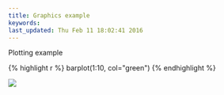 ```yaml
---
title: Graphics example
keywords: 
last_updated: Thu Feb 11 18:02:41 2016
---
```


Plotting example

{% highlight r %}
barplot(1:10, col="green")
{% endhighlight %}

![](../../mydoc/Rbasics_images/plot_example-1.png)

